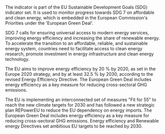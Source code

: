 The indicator is part of the EU Sustainable Development Goals (SDG)
indicator set. It is used to monitor progress towards SDG 7 on
affordable and clean energy, which is embedded in the European
Commission's Priorities under the 'European Green Deal'.

SDG 7 calls for ensuring universal access to modern energy services,
improving energy efficiency and increasing the share of
renewable energy. To accelerate the transition to an affordable,
reliable, and sustainable energy system, countries need to
facilitate access to clean energy research, promote investment
in energy infrastructure and clean energy technology.

The EU aims to improve energy efficiency by 20 % by 2020,
as set in the Europe 2020 strategy, and by at least 32.5 %
by 2030, according to the revised Energy Efficiency Directive.
The European Green Deal includes energy efficiency as a
key measure for reducing cross-sectoral GHG emissions.

The EU is implementing an interconnected set of measures
"Fit for 55" to reach the new climate targets for 2030
and has followed a new strategic plan REPowerEU to reduce
the EU dependency on energy imports. The European Green
Deal includes energy efficiency as a key measure for
reducing cross-sectoral GHG emissions. Energy efficiency
and Renewable energy Directives set ambitious EU targets
to be reached by 2030.